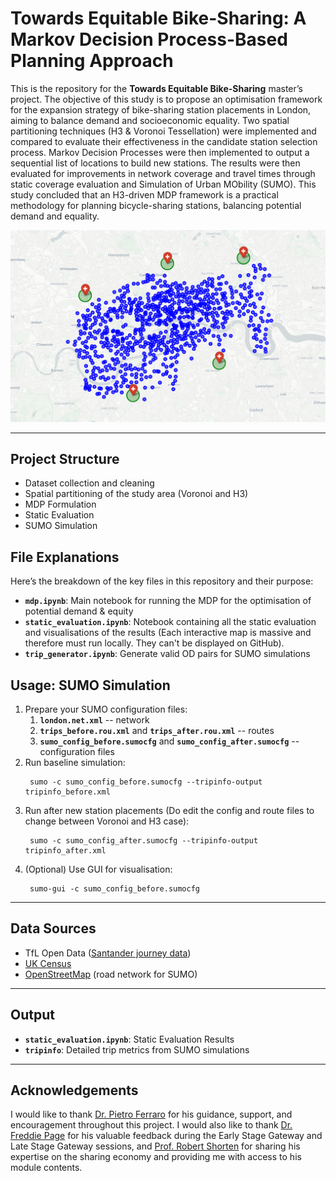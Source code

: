 # Towards Equitable Bike-Sharing: A Markov Decision Process-Based Planning Approach
This is the repository for the **Towards Equitable Bike-Sharing** master’s project. The objective of this study is to propose an optimisation framework for the expansion strategy of bike-sharing station placements in London, aiming to balance demand and socioeconomic equality. Two spatial partitioning techniques (H3 & Voronoi Tessellation) were implemented and compared to evaluate their effectiveness in the candidate station selection process. Markov Decision Processes were then implemented to output a sequential list of locations to build new stations. The results were then evaluated for improvements in network coverage and travel times through static coverage evaluation and Simulation of Urban MObility (SUMO). This study concluded that an H3-driven MDP framework is a practical methodology for planning bicycle-sharing stations, balancing potential demand and equality.

![H3 Results](figures/H3%20results.png)

---

## Project Structure
- Dataset collection and cleaning
- Spatial partitioning of the study area (Voronoi and H3)
- MDP Formulation
- Static Evaluation
- SUMO Simulation

## File Explanations
Here’s the breakdown of the key files in this repository and their purpose:
- **`mdp.ipynb`**: Main notebook for running the MDP for the optimisation of potential demand & equity
- **`static_evaluation.ipynb`**: Notebook containing all the static evaluation and visualisations of the results (Each interactive map is massive and therefore must run locally. They can't be displayed on GitHub).
- **`trip_generator.ipynb`**: Generate valid OD pairs for SUMO simulations

## Usage: SUMO Simulation
1. Prepare your SUMO configuration files:
   1. **`london.net.xml`** -- network
   2. **`trips_before.rou.xml`** and **`trips_after.rou.xml`** -- routes
   3. **`sumo_config_before.sumocfg`** and **`sumo_config_after.sumocfg`** -- configuration files
2. Run baseline simulation:
   ```console
    sumo -c sumo_config_before.sumocfg --tripinfo-output tripinfo_before.xml
   ```
3. Run after new station placements (Do edit the config and route files to change between Voronoi and H3 case):
   ```console
    sumo -c sumo_config_after.sumocfg --tripinfo-output tripinfo_after.xml
   ```
4. (Optional) Use GUI for visualisation:
   ```console
    sumo-gui -c sumo_config_before.sumocfg
   ```

---

## Data Sources
- TfL Open Data ([Santander journey data](https://cycling.data.tfl.gov.uk/))
- [UK Census](https://www.nomisweb.co.uk/query/select/getdatasetbytheme.asp?opt=3&theme=&subgrp=)
- [OpenStreetMap](https://extract.bbbike.org/) (road network for SUMO)

---

## Output
- **`static_evaluation.ipynb`**: Static Evaluation Results
- **`tripinfo`**: Detailed trip metrics from SUMO simulations

---

## Acknowledgements
I would like to thank [Dr. Pietro Ferraro](https://profiles.imperial.ac.uk/p.ferraro) for his guidance, support, and encouragement throughout this project. I would also like to thank [Dr. Freddie Page](https://profiles.imperial.ac.uk/freddie.page) for his valuable feedback during the Early Stage Gateway and Late Stage Gateway sessions, and [Prof. Robert Shorten](https://profiles.imperial.ac.uk/r.shorten) for sharing his expertise on the sharing economy and providing me with access to his module contents.
  
